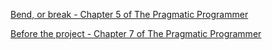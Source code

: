 [Bend, or break - Chapter 5 of The Pragmatic Programmer](https://daneweber.github.io/presentations/PragmaticProgrammer/Ch5-bend-or-break.html)

[Before the project - Chapter 7 of The Pragmatic Programmer](https://daneweber.github.io/presentations/PragmaticProgrammer/Ch7-before-the-project.html)
